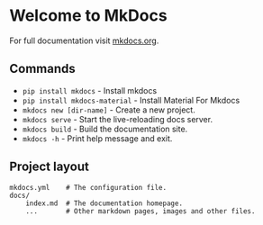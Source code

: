 
# Welcome to MkDocs

For full documentation visit [mkdocs.org](https://www.mkdocs.org).

## Commands

* `pip install mkdocs` - Install mkdocs
* `pip install mkdocs-material` - Install Material For Mkdocs
* `mkdocs new [dir-name]` - Create a new project.
* `mkdocs serve` - Start the live-reloading docs server.
* `mkdocs build` - Build the documentation site.
* `mkdocs -h` - Print help message and exit.

## Project layout

    mkdocs.yml    # The configuration file.
    docs/
        index.md  # The documentation homepage.
        ...       # Other markdown pages, images and other files.
